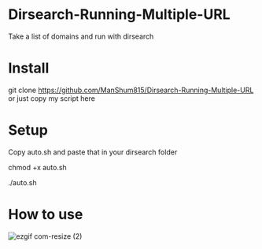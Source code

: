 # Dirsearch-Running-Multiple-URL
Take a list of domains and run with dirsearch

# Install
git clone https://github.com/ManShum815/Dirsearch-Running-Multiple-URL or just copy my script here

# Setup 
Copy auto.sh and paste that in your dirsearch folder

chmod +x auto.sh

./auto.sh

# How to use
![ezgif com-resize (2)](https://user-images.githubusercontent.com/43279996/82828675-7715ed80-9e66-11ea-8c85-36ee15bc290a.gif)
